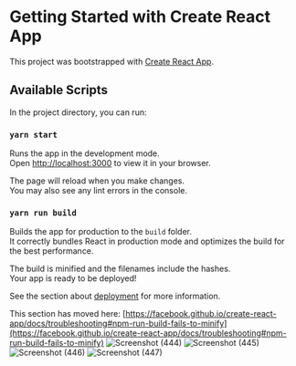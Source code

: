 # Getting Started with Create React App

This project was bootstrapped with [Create React App](https://github.com/facebook/create-react-app).

## Available Scripts

In the project directory, you can run:

### `yarn start`

Runs the app in the development mode.\
Open [http://localhost:3000](http://localhost:3000) to view it in your browser.

The page will reload when you make changes.\
You may also see any lint errors in the console.

### `yarn run build`

Builds the app for production to the `build` folder.\
It correctly bundles React in production mode and optimizes the build for the best performance.

The build is minified and the filenames include the hashes.\
Your app is ready to be deployed!

See the section about [deployment](https://facebook.github.io/create-react-app/docs/deployment) for more information.

This section has moved here: [https://facebook.github.io/create-react-app/docs/troubleshooting#npm-run-build-fails-to-minify](https://facebook.github.io/create-react-app/docs/troubleshooting#npm-run-build-fails-to-minify)
![Screenshot (444)](https://github.com/Aditi698/indian_crop_analysis/assets/107266927/4ffa0fa1-16a6-4fa0-b430-e312e81e5127)
![Screenshot (445)](https://github.com/Aditi698/indian_crop_analysis/assets/107266927/8adccf01-e70b-4660-a727-d65b8a22f3e0)
![Screenshot (446)](https://github.com/Aditi698/indian_crop_analysis/assets/107266927/99228aed-8a14-4c89-9b12-4490fa551922)
![Screenshot (447)](https://github.com/Aditi698/indian_crop_analysis/assets/107266927/94a34ea0-d0ef-4ede-8201-d5ed1ac9b515)

